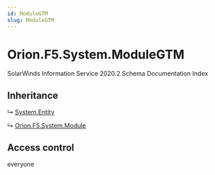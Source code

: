 ```yaml
---
id: ModuleGTM
slug: ModuleGTM
---
```


# Orion.F5.System.ModuleGTM

SolarWinds Information Service 2020.2 Schema Documentation Index

## Inheritance

↳ [System.Entity](./../System/Entity)

↳ [Orion.F5.System.Module](./../Orion.F5.System/Module)

## Access control

everyone

